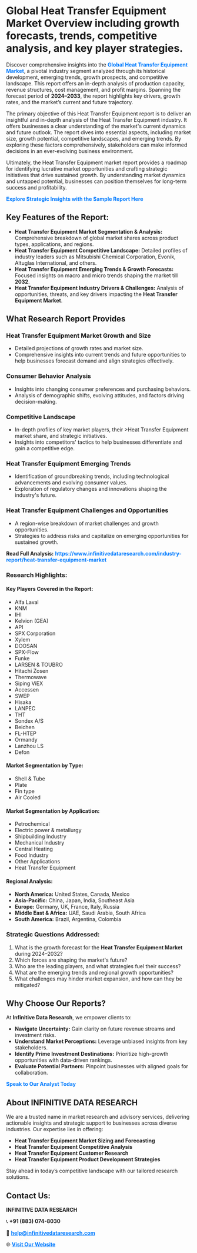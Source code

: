 <h1>Global Heat Transfer Equipment Market Overview including growth forecasts, trends, competitive analysis, and key player strategies.</h1>
<p>
Discover comprehensive insights into the 
<a href="https://www.infinitivedataresearch.com/industry-report/heat-transfer-equipment-market" rel="dofollow" style="color: #007BFF; text-decoration: none;"><strong>Global Heat Transfer Equipment Market</strong></a>, a pivotal industry segment analyzed through its historical development, emerging trends, growth prospects, and competitive landscape. This report offers an in-depth analysis of production capacity, revenue structures, cost management, and profit margins. Spanning the forecast period of <strong>2024–2033</strong>, the report highlights key drivers, growth rates, and the market’s current and future trajectory.
</p>
<p>
The primary objective of this Heat Transfer Equipment report is to deliver an insightful and in-depth analysis of the Heat Transfer Equipment industry. It offers businesses a clear understanding of the market's current dynamics and future outlook. The report dives into essential aspects, including market size, growth potential, competitive landscapes, and emerging trends. By exploring these factors comprehensively, stakeholders can make informed decisions in an ever-evolving business environment.
</p>
<p>
Ultimately, the Heat Transfer Equipment market report provides a roadmap for identifying lucrative market opportunities and crafting strategic initiatives that drive sustained growth. By understanding market dynamics and untapped potential, businesses can position themselves for long-term success and profitability.
</p>
<p>
<a href="https://www.infinitivedataresearch.com/request-sample/reportId=102826" style="color: #007BFF; text-decoration: none;"><strong>Explore Strategic Insights with the Sample Report Here</strong></a>
</p>

<h2>Key Features of the Report:</h2>
<ul>
<li><strong>Heat Transfer Equipment Market Segmentation & Analysis:</strong> Comprehensive breakdown of global market shares across product types, applications, and regions.</li>
<li><strong>Heat Transfer Equipment Competitive Landscape:</strong> Detailed profiles of industry leaders such as Mitsubishi Chemical Corporation, Evonik, Altuglas International, and others.</li>
<li><strong>Heat Transfer Equipment Emerging Trends & Growth Forecasts:</strong> Focused insights on macro and micro trends shaping the market till <strong>2032</strong>.</li>
<li><strong>Heat Transfer Equipment Industry Drivers & Challenges:</strong> Analysis of opportunities, threats, and key drivers impacting the <strong>Heat Transfer Equipment Market</strong>.</li>
</ul>

<h2>What Research Report Provides</h2>
<h3>Heat Transfer Equipment Market Growth and Size</h3>
<ul>
<li>Detailed projections of growth rates and market size.</li>
<li>Comprehensive insights into current trends and future opportunities to help businesses forecast demand and align strategies effectively.</li>
</ul>

<h3>Consumer Behavior Analysis</h3>
<ul>
<li>Insights into changing consumer preferences and purchasing behaviors.</li>
<li>Analysis of demographic shifts, evolving attitudes, and factors driving decision-making.</li>
</ul>

<h3>Competitive Landscape</h3>
<ul>
<li>In-depth profiles of key market players, their >Heat Transfer Equipment market share, and strategic initiatives.</li>
<li>Insights into competitors' tactics to help businesses differentiate and gain a competitive edge.</li>
</ul>

<h3>Heat Transfer Equipment Emerging Trends</h3>
<ul>
<li>Identification of groundbreaking trends, including technological advancements and evolving consumer values.</li>
<li>Exploration of regulatory changes and innovations shaping the industry's future.</li>
</ul>

<h3>Heat Transfer Equipment Challenges and Opportunities</h3>
<ul>
<li>A region-wise breakdown of market challenges and growth opportunities.</li>
<li>Strategies to address risks and capitalize on emerging opportunities for sustained growth.</li>
</ul>
<p><strong>Read Full Analysis:</strong> <a href="https://www.infinitivedataresearch.com/industry-report/heat-transfer-equipment-market" rel="dofollow" style="color: #007BFF; text-decoration: none;"><strong>https://www.infinitivedataresearch.com/industry-report/heat-transfer-equipment-market</strong></a></p>
<h3>Research Highlights:</h3>
<h4>Key Players Covered in the Report:</h4>
<ul><li>Alfa Laval</li><li>KNM</li><li>IHI</li><li>Kelvion (GEA)</li><li>API</li><li>SPX Corporation</li><li>Xylem</li><li>DOOSAN</li><li>SPX-Flow</li><li>Funke</li><li>LARSEN &amp; TOUBRO</li><li>Hitachi Zosen</li><li>Thermowave</li><li>Siping ViEX</li><li>Accessen</li><li>SWEP</li><li>Hisaka</li><li>LANPEC</li><li>THT</li><li>Sondex A/S</li><li>Beichen</li><li>FL-HTEP</li><li>Ormandy</li><li>Lanzhou LS</li><li>Defon</li></ul>
<h4>Market Segmentation by Type:</h4>
<ul><li>Shell &amp; Tube</li><li>Plate</li><li>Fin type</li><li>Air Cooled</li></ul>
<h4>Market Segmentation by Application:</h4>
<ul><li>Petrochemical</li><li>Electric power &amp; metallurgy</li><li>Shipbuilding Industry</li><li>Mechanical Industry</li><li>Central Heating</li><li>Food Industry</li><li>Other Applications</li><li>Heat Transfer Equipment</li></ul>

<h4>Regional Analysis:</h4>
<ul>
<li><strong>North America:</strong> United States, Canada, Mexico</li>
<li><strong>Asia-Pacific:</strong> China, Japan, India, Southeast Asia</li>
<li><strong>Europe:</strong> Germany, UK, France, Italy, Russia</li>
<li><strong>Middle East & Africa:</strong> UAE, Saudi Arabia, South Africa</li>
<li><strong>South America:</strong> Brazil, Argentina, Colombia</li>
</ul>

<h3>Strategic Questions Addressed:</h3>
<ol>
<li>What is the growth forecast for the <strong>Heat Transfer Equipment Market</strong> during 2024–2032?</li>
<li>Which forces are shaping the market's future?</li>
<li>Who are the leading players, and what strategies fuel their success?</li>
<li>What are the emerging trends and regional growth opportunities?</li>
<li>What challenges may hinder market expansion, and how can they be mitigated?</li>
</ol>

<h2>Why Choose Our Reports?</h2>
<p>At <strong>Infinitive Data Research</strong>, we empower clients to:</p>
<ul>
<li><strong>Navigate Uncertainty:</strong> Gain clarity on future revenue streams and investment risks.</li>
<li><strong>Understand Market Perceptions:</strong> Leverage unbiased insights from key stakeholders.</li>
<li><strong>Identify Prime Investment Destinations:</strong> Prioritize high-growth opportunities with data-driven rankings.</li>
<li><strong>Evaluate Potential Partners:</strong> Pinpoint businesses with aligned goals for collaboration.</li>
</ul>
<p><a href="https://www.infinitivedataresearch.com/industry-report/heat-transfer-equipment-market" rel="dofollow" style="color: #007BFF; text-decoration: none;"><strong>Speak to Our Analyst Today</strong></a></p>

<h2>About INFINITIVE DATA RESEARCH</h2>
<p>We are a trusted name in market research and advisory services, delivering actionable insights and strategic support to businesses across diverse industries. Our expertise lies in offering:</p>
<ul>
<li><strong>Heat Transfer Equipment Market Sizing and Forecasting</strong></li>
<li><strong>Heat Transfer Equipment Competitive Analysis</strong></li>
<li><strong>Heat Transfer Equipment Customer Research</strong></li>
<li><strong>Heat Transfer Equipment Product Development Strategies</strong></li>
</ul>
<p>Stay ahead in today’s competitive landscape with our tailored research solutions.</p>

<h2>Contact Us:</h2>
<p><strong>INFINITIVE DATA RESEARCH</strong></p>
<p>📞 <strong>+91 (883) 074-8030</strong></p>
<p>📧 <strong><a href="mailto:help@infinitivedataresearch.com" style="color: #007BFF;">help@infinitivedataresearch.com</a></strong></p>
<p>🌐 <strong><a href="https://www.infinitivedataresearch.com" rel="dofollow" style="color: #007BFF;">Visit Our Website</a></strong></p>
